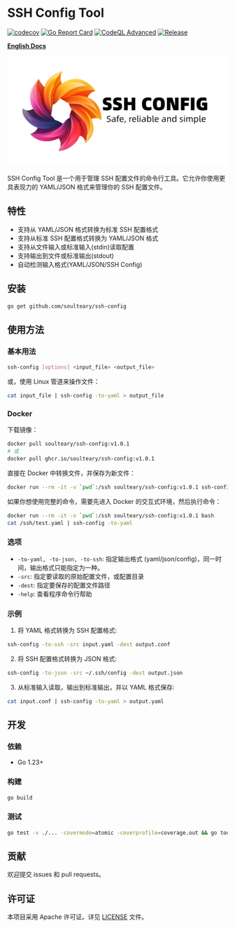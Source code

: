 # SSH Config Tool

[![codecov](https://codecov.io/gh/soulteary/ssh-config/branch/main/graph/badge.svg?token=W816DX12V8)](https://codecov.io/gh/soulteary/ssh-config) [![Go Report Card](https://goreportcard.com/badge/github.com/soulteary/ssh-config)](https://goreportcard.com/report/github.com/soulteary/ssh-config) [![CodeQL Advanced](https://github.com/soulteary/ssh-config/actions/workflows/codeql.yml/badge.svg)](https://github.com/soulteary/ssh-config/actions/workflows/codeql.yml) [![Release](https://github.com/soulteary/ssh-config/actions/workflows/build.yml/badge.svg)](https://github.com/soulteary/ssh-config/actions/workflows/build.yml)

**[English Docs](./README.md)**

<img src=".github/github-repo-card.png" >

SSH Config Tool 是一个用于管理 SSH 配置文件的命令行工具。它允许你使用更具表现力的 YAML/JSON 格式来管理你的 SSH 配置文件。

## 特性

- 支持从 YAML/JSON 格式转换为标准 SSH 配置格式
- 支持从标准 SSH 配置格式转换为 YAML/JSON 格式
- 支持从文件输入或标准输入(stdin)读取配置
- 支持输出到文件或标准输出(stdout)
- 自动检测输入格式(YAML/JSON/SSH Config)

## 安装

```bash
go get github.com/soulteary/ssh-config
```

## 使用方法

### 基本用法

```bash
ssh-config [options] <input_file> <output_file>
```

或，使用 Linux 管道来操作文件：

```bash
cat input_file | ssh-config -to-yaml > output_file
```

### Docker

下载镜像：

```bash
docker pull soulteary/ssh-config:v1.0.1
# 或
docker pull ghcr.io/soulteary/ssh-config:v1.0.1
```

直接在 Docker 中转换文件，并保存为新文件：

```bash
docker run --rm -it -v `pwd`:/ssh soulteary/ssh-config:v1.0.1 ssh-config -to-yaml -src /ssh/test.yaml -dest /ssh/abc.yaml
```

如果你想使用完整的命令，需要先进入 Docker 的交互式环境，然后执行命令：

```bash
docker run --rm -it -v `pwd`:/ssh soulteary/ssh-config:v1.0.1 bash
cat /ssh/test.yaml | ssh-config -to-yaml
```

### 选项

- `-to-yaml, -to-json, -to-ssh`: 指定输出格式 (yaml/json/config)，同一时间，输出格式只能指定为一种。
- `-src`: 指定要读取的原始配置文件，或配置目录
- `-dest`: 指定要保存的配置文件路径
- `-help`: 查看程序命令行帮助

### 示例

1. 将 YAML 格式转换为 SSH 配置格式:

```bash
ssh-config -to-ssh -src input.yaml -dest output.conf
```

2. 将 SSH 配置格式转换为 JSON 格式:

```bash
ssh-config -to-json -src ~/.ssh/config -dest output.json
```

3. 从标准输入读取，输出到标准输出，并以 YAML 格式保存:

```bash
cat input.conf | ssh-config -to-yaml > output.yaml
```

## 开发

### 依赖

- Go 1.23+

### 构建

```bash
go build
```

### 测试

```bash
go test -v ./... -covermode=atomic -coverprofile=coverage.out && go tool cover -html=coverage.out -o coverage.html
```

## 贡献

欢迎提交 issues 和 pull requests。

## 许可证

本项目采用 Apache 许可证。详见 [LICENSE](./LICENSE) 文件。
